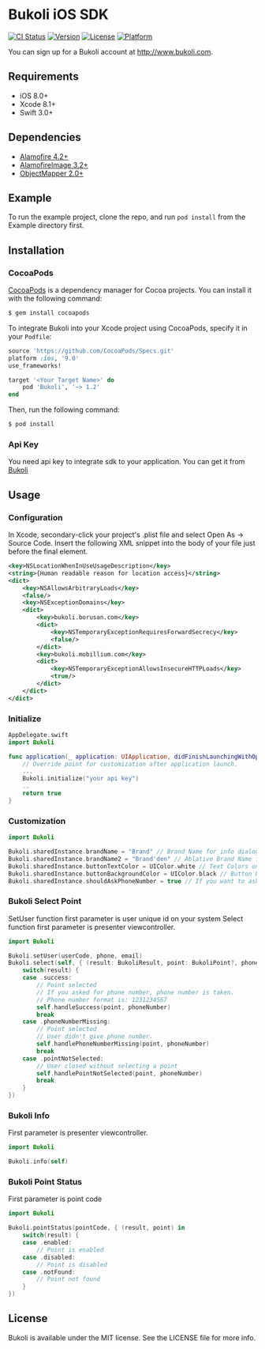 # Bukoli iOS SDK

[![CI Status](http://img.shields.io/travis/bukoli/bukoli-ios.svg?style=flat)](https://travis-ci.org/bukoli/bukoli-ios)
[![Version](https://img.shields.io/cocoapods/v/Bukoli.svg?style=flat)](http://cocoapods.org/pods/Bukoli)
[![License](https://img.shields.io/cocoapods/l/Bukoli.svg?style=flat)](http://cocoapods.org/pods/Bukoli)
[![Platform](https://img.shields.io/cocoapods/p/Bukoli.svg?style=flat)](http://cocoapods.org/pods/Bukoli)

You can sign up for a Bukoli account at http://www.bukoli.com.

## Requirements

- iOS 8.0+
- Xcode 8.1+
- Swift 3.0+

## Dependencies

- [Alamofire 4.2+](https://github.com/Alamofire/Alamofire)
- [AlamofireImage 3.2+](https://github.com/Alamofire/AlamofireImage)
- [ObjectMapper 2.0+](https://github.com/Hearst-DD/ObjectMapper)

## Example

To run the example project, clone the repo, and run `pod install` from the Example directory first.

## Installation

### CocoaPods
[CocoaPods](http://cocoapods.org) is a dependency manager for Cocoa projects. You can install it with the following command:

```bash
$ gem install cocoapods
```

To integrate Bukoli into your Xcode project using CocoaPods, specify it in your `Podfile`:

```ruby
source 'https://github.com/CocoaPods/Specs.git'
platform :ios, '9.0'
use_frameworks!

target '<Your Target Name>' do
    pod 'Bukoli', '~> 1.2'
end
```

Then, run the following command:

```bash
$ pod install
```

### Api Key

You need api key to integrate sdk to your application. You can get it from [Bukoli](http://www.bukoli.com)

## Usage

### Configuration

In Xcode, secondary-click your project's .plist file and select Open As -> Source Code.
Insert the following XML snippet into the body of your file just before the final </dict> element.

```xml
<key>NSLocationWhenInUseUsageDescription</key>
<string>{Human readable reason for location access}</string>
<dict>
	<key>NSAllowsArbitraryLoads</key>
	<false/>
	<key>NSExceptionDomains</key>
    <dict>
        <key>bukoli.borusan.com</key>
        <dict>
            <key>NSTemporaryExceptionRequiresForwardSecrecy</key>
            <false/>
        </dict>
		<key>bukoli.mobillium.com</key>
		<dict>
			<key>NSTemporaryExceptionAllowsInsecureHTTPLoads</key>
			<true/>
        </dict>
    </dict>
</dict>
```

### Initialize

```swift
AppDelegate.swift
import Bukoli

func application(_ application: UIApplication, didFinishLaunchingWithOptions launchOptions: [UIApplicationLaunchOptionsKey: Any]?) -> Bool {
	// Override point for customization after application launch.
	...
	Bukoli.initialize("your api key")
	..
	return true
}

```

### Customization

```swift
import Bukoli

Bukoli.sharedInstance.brandName = "Brand" // Brand Name for info dialog
Bukoli.sharedInstance.brandName2 = "Brand'den" // Ablative Brand Name for info dialog
Bukoli.sharedInstance.buttonTextColor = UIColor.white // Text Colors on button
Bukoli.sharedInstance.buttonBackgroundColor = UIColor.black // Button background color
Bukoli.sharedInstance.shouldAskPhoneNumber = true // If you want to ask user phone number for Bukoli point
```

### Bukoli Select Point

SetUser function first parameter is user unique id on your system
Select function first parameter is presenter viewcontroller.

```swift
import Bukoli

Bukoli.setUser(userCode, phone, email) 
Bukoli.select(self, { (result: BukoliResult, point: BukoliPoint?, phoneNumber: String?) in
    switch(result) {
    case .success:
        // Point selected
        // If you asked for phone number, phone number is taken. 
        // Phone number format is: 1231234567
        self.handleSuccess(point, phoneNumber)
        break
    case .phoneNumberMissing:
        // Point selected
        // User didn't give phone number.
        self.handlePhoneNumberMissing(point, phoneNumber)
        break
    case .pointNotSelected:
        // User closed without selecting a point
        self.handlePointNotSelected(point, phoneNumber)
        break
    }
})
```

### Bukoli Info

First parameter is presenter viewcontroller.

```swift
import Bukoli

Bukoli.info(self)
```

### Bukoli Point Status

First parameter is point code

```swift
import Bukoli

Bukoli.pointStatus(pointCode, { (result, point) in
    switch(result) {
    case .enabled:
    	// Point is enabled
    case .disabled:
    	// Point is disabled
    case .notFound:
    	// Point not found
    }
})

```

## License

Bukoli is available under the MIT license. See the LICENSE file for more info.
